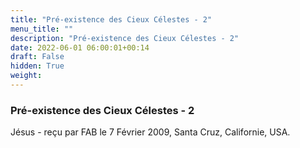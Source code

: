 ```yaml
---
title: "Pré-existence des Cieux Célestes - 2"
menu_title: ""
description: "Pré-existence des Cieux Célestes - 2"
date: 2022-06-01 06:00:01+00:14
draft: False
hidden: True
weight:
---
```

### Pré-existence des Cieux Célestes - 2

Jésus - reçu par FAB le 7 Février 2009, Santa Cruz, Californie, USA.



